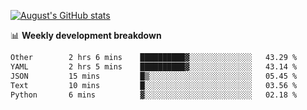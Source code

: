 
[![August's GitHub stats](https://github-readme-stats.vercel.app/api?username=zou-weidong&show_icons=true&theme=radical)](https://github.com/zou-weidong)


📊 **Weekly development breakdown**
<!--START_SECTION:waka-->

```txt
Other        2 hrs 6 mins    ██████████▓░░░░░░░░░░░░░░   43.29 %
YAML         2 hrs 5 mins    ██████████▓░░░░░░░░░░░░░░   43.14 %
JSON         15 mins         █▒░░░░░░░░░░░░░░░░░░░░░░░   05.45 %
Text         10 mins         █░░░░░░░░░░░░░░░░░░░░░░░░   03.56 %
Python       6 mins          ▓░░░░░░░░░░░░░░░░░░░░░░░░   02.18 %
```

<!--END_SECTION:waka-->
